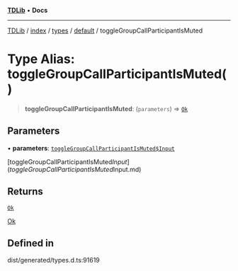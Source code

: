 [**TDLib**](../../../../../../README.md) • **Docs**

***

[TDLib](../../../../../../modules.md) / [index](../../../../../README.md) / [types](../../../README.md) / [default](../README.md) / toggleGroupCallParticipantIsMuted

# Type Alias: toggleGroupCallParticipantIsMuted()

> **toggleGroupCallParticipantIsMuted**: (`parameters`) => [`Ok`](Ok.md)

## Parameters

• **parameters**: [`toggleGroupCallParticipantIsMuted$Input`](toggleGroupCallParticipantIsMuted$Input.md)

[toggleGroupCallParticipantIsMuted$Input](toggleGroupCallParticipantIsMuted$Input.md)

## Returns

[`Ok`](Ok.md)

[Ok](Ok.md)

## Defined in

dist/generated/types.d.ts:91619
